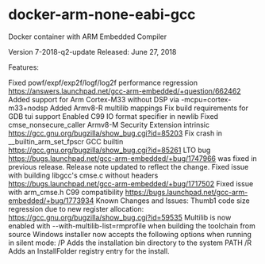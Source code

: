 # docker-arm-none-eabi-gcc
Docker container with ARM Embedded Compiler

Version 7-2018-q2-update
Released: June 27, 2018

Features:

Fixed powf/expf/exp2f/logf/log2f performance regression
  https://answers.launchpad.net/gcc-arm-embedded/+question/662462
Added support for Arm Cortex-M33 without DSP via -mcpu=cortex-m33+nodsp
Added Armv8-R multilib mappings
Fix build requirements for GDB tui support
Enabled C99 IO format specifier in newlib
Fixed cmse_nonsecure_caller Armv8-M Security Extension intrinsic
  https://gcc.gnu.org/bugzilla/show_bug.cgi?id=85203
Fix crash in __builtin_arm_set_fpscr GCC builtin
  https://gcc.gnu.org/bugzilla/show_bug.cgi?id=85261
LTO bug https://bugs.launchpad.net/gcc-arm-embedded/+bug/1747966
  was fixed in previous release. Release note updated to reflect the change.
Fixed issue with building libgcc's cmse.c without headers
  https://bugs.launchpad.net/gcc-arm-embedded/+bug/1717502
Fixed issue with arm_cmse.h C99 compatibility
  https://bugs.launchpad.net/gcc-arm-embedded/+bug/1773934
Known Changes and Issues:
Thumb1 code size regression due to new register allocation: https://gcc.gnu.org/bugzilla/show_bug.cgi?id=59535
Multilib is now enabled with --with-multilib-list=rmprofile when building the toolchain from source
Windows installer now accepts the following options when running in silent mode:
/P Adds the installation bin directory to the system PATH
/R Adds an InstallFolder registry entry for the install.
